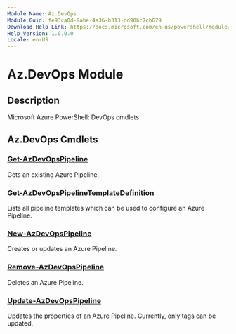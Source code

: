 ```yaml
---
Module Name: Az.DevOps
Module Guid: fe93ca0d-9abe-4a36-b313-dd90bc7cb679
Download Help Link: https://docs.microsoft.com/en-us/powershell/module/az.devops
Help Version: 1.0.0.0
Locale: en-US
---
```


# Az.DevOps Module
## Description
Microsoft Azure PowerShell: DevOps cmdlets

## Az.DevOps Cmdlets
### [Get-AzDevOpsPipeline](Get-AzDevOpsPipeline.md)
Gets an existing Azure Pipeline.

### [Get-AzDevOpsPipelineTemplateDefinition](Get-AzDevOpsPipelineTemplateDefinition.md)
Lists all pipeline templates which can be used to configure an Azure Pipeline.

### [New-AzDevOpsPipeline](New-AzDevOpsPipeline.md)
Creates or updates an Azure Pipeline.

### [Remove-AzDevOpsPipeline](Remove-AzDevOpsPipeline.md)
Deletes an Azure Pipeline.

### [Update-AzDevOpsPipeline](Update-AzDevOpsPipeline.md)
Updates the properties of an Azure Pipeline.
Currently, only tags can be updated.

